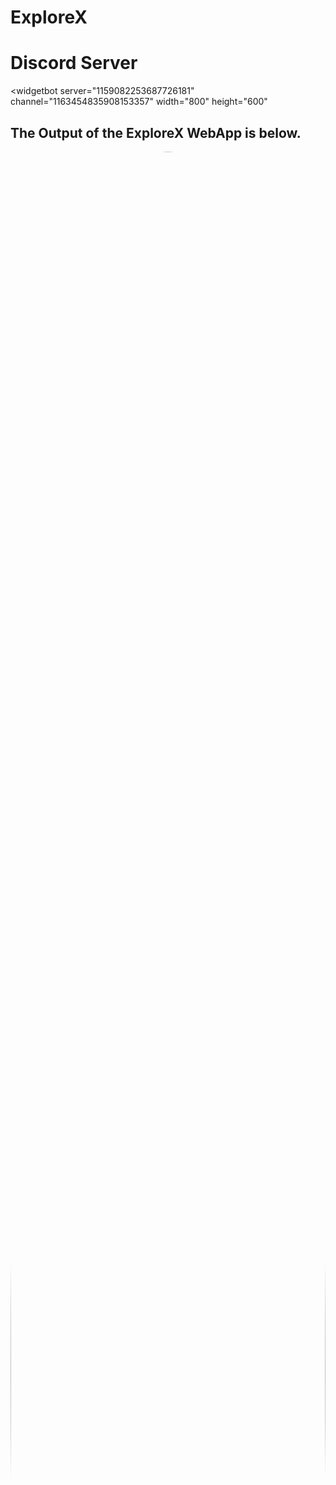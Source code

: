 # ExploreX

# Discord Server
<widgetbot
    server="1159082253687726181"
    channel="1163454835908153357"
    width="800"
    height="600"
></widgetbot>
<script src="https://cdn.jsdelivr.net/npm/@widgetbot/html-embed"></script>

## The Output of the ExploreX WebApp is below.
<a href="url"><img src="https://cdn.discordapp.com/attachments/1159082255210270776/1159146102331817984/image.png?ex=651ed26e&is=651d80ee&hm=2e4c4554cd715930eea935b79774fcde9b294f43f9c8e2495125c78cbc0d5f13&" height="auto" width="100%" style="border-radius:50%"></a>
